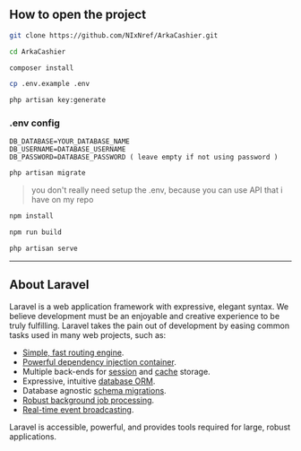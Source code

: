 

## How to open the project

```bash
git clone https://github.com/NIxNref/ArkaCashier.git

cd ArkaCashier

composer install

cp .env.example .env

php artisan key:generate
```
### .env config
`
DB_DATABASE=YOUR_DATABASE_NAME
`
<br>
`
DB_USERNAME=DATABASE_USERNAME
`
<br>
`
DB_PASSWORD=DATABASE_PASSWORD ( leave empty if not using password )
`
<br>


```bash
php artisan migrate
```
> you don't really need setup the .env, because you can use API that i have on my repo

```bash
npm install

npm run build

php artisan serve
```

<hr>

## About Laravel

Laravel is a web application framework with expressive, elegant syntax. We believe development must be an enjoyable and creative experience to be truly fulfilling. Laravel takes the pain out of development by easing common tasks used in many web projects, such as:

- [Simple, fast routing engine](https://laravel.com/docs/routing).
- [Powerful dependency injection container](https://laravel.com/docs/container).
- Multiple back-ends for [session](https://laravel.com/docs/session) and [cache](https://laravel.com/docs/cache) storage.
- Expressive, intuitive [database ORM](https://laravel.com/docs/eloquent).
- Database agnostic [schema migrations](https://laravel.com/docs/migrations).
- [Robust background job processing](https://laravel.com/docs/queues).
- [Real-time event broadcasting](https://laravel.com/docs/broadcasting).

Laravel is accessible, powerful, and provides tools required for large, robust applications.
